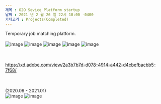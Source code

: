 ```yaml
---
제목 : O2O Sevice Platform startup
날짜 : 2021 년 2 월 26 일 22시 10:00 -0400 
카테고리 : Projects(Completed)
---
```

 Temporary job matching platform. 
 <br><br>
 ![image](https://user-images.githubusercontent.com/69250097/135613495-2c419d4f-ceb3-48bf-ae74-7b55ccf02edf.png)
![image](https://user-images.githubusercontent.com/69250097/135613564-595c96b4-22d2-4c4c-b09c-331d459e70ed.png)
![image](https://user-images.githubusercontent.com/69250097/135613633-4fb96588-d774-4bb8-a59e-bb47c63b87de.png)
![image](https://user-images.githubusercontent.com/69250097/135613680-15487a1a-4199-40aa-97ae-d0e5b7da25dc.png)
![image](https://user-images.githubusercontent.com/69250097/135613740-c60174d4-69dc-4cd5-82ec-1dd4605b7b40.png)

 <br><br>
https://xd.adobe.com/view/2a3b7b7d-d078-4914-a442-d4cbefbacbb5-7f68/

<br><br>
(2020.09 - 2021.01) 
<br>
![image](https://user-images.githubusercontent.com/69250097/135613859-868a0641-f4c9-48a7-bc28-fce34ad67250.png)
![image](https://user-images.githubusercontent.com/69250097/135613960-4c14fc94-e474-4001-8f2a-5b6d3d4be3d2.png)
